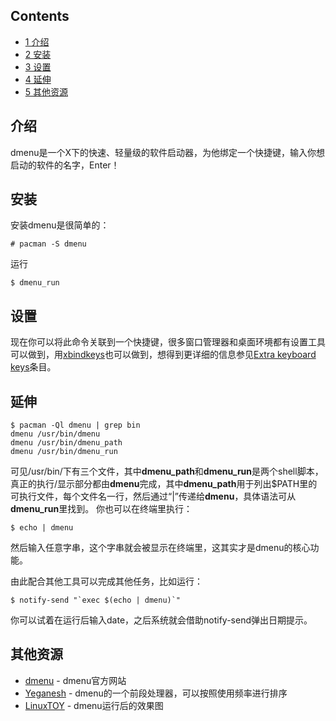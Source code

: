## Contents

*   [1 介绍](#介绍)
*   [2 安装](#安装)
*   [3 设置](#设置)
*   [4 延伸](#延伸)
*   [5 其他资源](#其他资源)

## 介绍

dmenu是一个X下的快速、轻量级的软件启动器，为他绑定一个快捷键，输入你想启动的软件的名字，Enter！

## 安装

安装dmenu是很简单的：

```
# pacman -S dmenu

```

运行

```
$ dmenu_run

```

## 设置

现在你可以将此命令关联到一个快捷键，很多窗口管理器和桌面环境都有设置工具可以做到，用[xbindkeys](/index.php/Xbindkeys "Xbindkeys")也可以做到，想得到更详细的信息参见[Extra keyboard keys](/index.php/Extra_keyboard_keys "Extra keyboard keys")条目。

## 延伸

```
$ pacman -Ql dmenu | grep bin
dmenu /usr/bin/dmenu
dmenu /usr/bin/dmenu_path
dmenu /usr/bin/dmenu_run

```

可见/usr/bin/下有三个文件，其中**dmenu_path**和**dmenu_run**是两个shell脚本，真正的执行/显示部分都由**dmenu**完成，其中**dmenu_path**用于列出$PATH里的可执行文件，每个文件名一行，然后通过“|”传递给**dmenu**，具体语法可从**dmenu_run**里找到。 你也可以在终端里执行：

```
$ echo | dmenu

```

然后输入任意字串，这个字串就会被显示在终端里，这其实才是dmenu的核心功能。

由此配合其他工具可以完成其他任务，比如运行：

```
$ notify-send "`exec $(echo | dmenu)`"

```

你可以试着在运行后输入date，之后系统就会借助notify-send弹出日期提示。

## 其他资源

*   [dmenu](http://tools.suckless.org/dmenu) - dmenu官方网站
*   [Yeganesh](http://dmwit.com/yeganesh) - dmenu的一个前段处理器，可以按照使用频率进行排序
*   [LinuxTOY](http://linuxtoy.org/archives/dmenu.html) - dmenu运行后的效果图